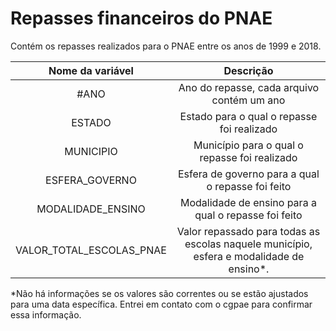# Repasses financeiros do PNAE

Contém os repasses realizados para o PNAE entre os anos de 1999 e 2018.

|Nome da variável|Descrição|
|:---:|:----:|
|#ANO| Ano do repasse, cada arquivo contém um ano|
|ESTADO| Estado para o qual o repasse foi realizado|
|MUNICIPIO| Município para o qual o repasse foi realizado|               
|ESFERA_GOVERNO| Esfera de governo para a qual o repasse foi feito|
|MODALIDADE_ENSINO| Modalidade de ensino para a qual o repasse foi feito|
|VALOR_TOTAL_ESCOLAS_PNAE| Valor repassado para todas as escolas naquele município, esfera e modalidade de ensino*.|

*Não há informações se os valores são correntes ou se estão ajustados para uma data específica. Entrei em contato com o cgpae para confirmar essa informação.
